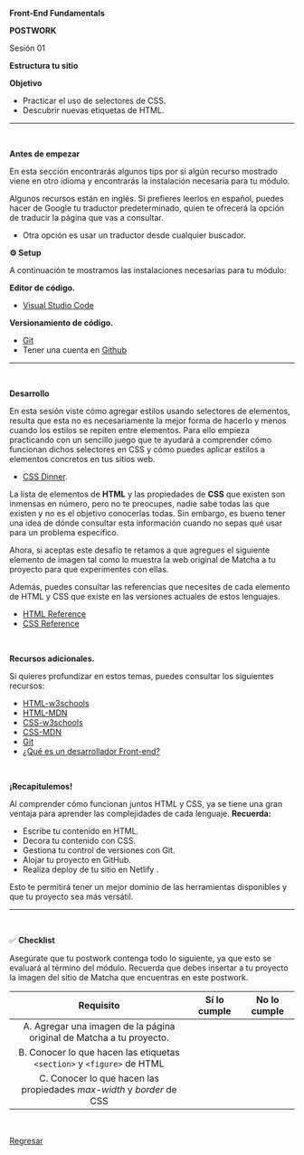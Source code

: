 **Front-End Fundamentals**

**POSTWORK**

Sesión 01

**Estructura tu sitio**

**Objetivo**

- Practicar el uso de selectores de CSS.
- Descubrir nuevas etiquetas de HTML.

---
<br/>

**Antes de empezar**

En esta sección encontrarás algunos tips por si algún recurso mostrado viene en otro idioma y encontrarás la instalación necesaria para tu módulo.

Algunos recursos están en inglés. Si prefieres leerlos en español, puedes hacer de Google tu traductor predeterminado, quien te ofrecerá la opción de traducir la página que vas a consultar.

- Otra opción es usar un traductor desde cualquier buscador.

**⚙️ Setup**

A continuación te mostramos  las instalaciones necesarias para tu módulo:

**Editor de código.**

- [Visual Studio Code ](https://code.visualstudio.com/download)

**Versionamiento de código.**

- [Git](https://git-scm.com/downloads)
- Tener una cuenta en [Github](https://github.com/)

---
<br/>

**Desarrollo**

En esta sesión viste cómo agregar estilos usando selectores de elementos, resulta que esta no es necesariamente la mejor forma de hacerlo y menos cuando los estilos se repiten entre elementos. Para ello empieza practicando con un sencillo juego que te ayudará a comprender cómo funcionan dichos selectores en CSS y cómo puedes aplicar estilos a elementos concretos en tus sitios web.

- [CSS Dinner](https://flukeout.github.io/).

La lista de elementos de **HTML** y las propiedades de **CSS** que existen son inmensas en número, pero no te preocupes, nadie sabe todas las que existen y no es el objetivo conocerlas todas. Sin embargo, es bueno tener una idea de dónde consultar esta información cuando no sepas qué usar para un problema específico.

Ahora, si aceptas este desafío te retamos a que agregues el siguiente elemento de imagen tal como lo muestra la web original de Matcha a tu proyecto para que experimentes con ellas.

Además, puedes consultar las referencias que necesites de cada elemento de HTML y CSS que existe en las versiones actuales de estos lenguajes.

- [HTML Reference](https://htmlreference.io/)
- [CSS Reference](https://cssreference.io/)

<br/>

**Recursos adicionales.**

Si quieres profundizar en estos temas, puedes consultar los siguientes recursos:

- [HTML-w3schools](https://www.w3schools.com/html/default.asp)
- [HTML-MDN](https://developer.mozilla.org/es/docs/Web/HTML)
- [CSS-w3schools](https://www.w3schools.com/css/default.asp)
- [CSS-MDN](https://developer.mozilla.org/en-US/docs/Web/CSS)
- [Git](https://git-scm.com/book/en/v2)
- [¿Qué es un desarrollador Front-end?](https://medium.com/@ivandevp/92659a91434f)

<br/>

**¡Recapitulemos!**

Al comprender cómo funcionan juntos HTML y CSS, ya se tiene una gran ventaja para aprender las complejidades de cada lenguaje. **Recuerda:**

- Escribe tu contenido en HTML.
- Decora tu contenido con CSS.
- Gestiona tu control de versiones con Git.
- Alojar tu proyecto en GitHub.
- Realiza deploy de tu sitio en Netlify .

Esto te permitirá tener un mejor dominio de las herramientas disponibles y que tu proyecto sea más versátil.

---
<br/>

✅ **Checklist**

Asegúrate que tu postwork contenga todo lo siguiente, ya que esto se evaluará al término del módulo. Recuerda que debes insertar a tu proyecto la imagen del sitio de Matcha que encuentras en este postwork.


|**Requisito**|**Sí lo cumple**|**No lo cumple**|
| :-: | :-: | :-: |
|A. Agregar una imagen de la página original de Matcha a tu proyecto.|||
|B. Conocer lo que hacen las etiquetas `<section>` y `<figure>` de HTML |||
|C. Conocer lo que hacen las propiedades *max-width* y *border* de CSS|||

<br/>

[Regresar](../README.md)
